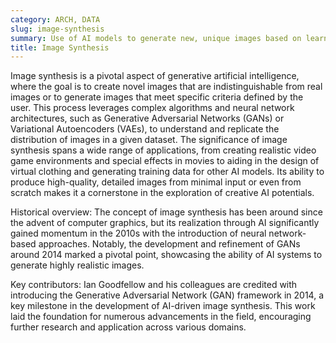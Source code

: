 ```yaml
---
category: ARCH, DATA
slug: image-synthesis
summary: Use of AI models to generate new, unique images based on learned patterns and features from a dataset.
title: Image Synthesis
---
```


Image synthesis is a pivotal aspect of generative artificial intelligence, where the goal is to create novel images that are indistinguishable from real images or to generate images that meet specific criteria defined by the user. This process leverages complex algorithms and neural network architectures, such as Generative Adversarial Networks (GANs) or Variational Autoencoders (VAEs), to understand and replicate the distribution of images in a given dataset. The significance of image synthesis spans a wide range of applications, from creating realistic video game environments and special effects in movies to aiding in the design of virtual clothing and generating training data for other AI models. Its ability to produce high-quality, detailed images from minimal input or even from scratch makes it a cornerstone in the exploration of creative AI potentials.

Historical overview: The concept of image synthesis has been around since the advent of computer graphics, but its realization through AI significantly gained momentum in the 2010s with the introduction of neural network-based approaches. Notably, the development and refinement of GANs around 2014 marked a pivotal point, showcasing the ability of AI systems to generate highly realistic images.

Key contributors: Ian Goodfellow and his colleagues are credited with introducing the Generative Adversarial Network (GAN) framework in 2014, a key milestone in the development of AI-driven image synthesis. This work laid the foundation for numerous advancements in the field, encouraging further research and application across various domains.